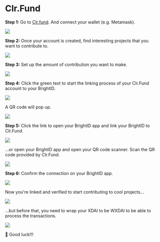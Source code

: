 # Clr.Fund

**Step 1:** Go to [Clr.fund](https://clr.fund/). And connect your wallet (e.g. Metamask).

![](<../.gitbook/assets/Clr.Fund\_Step 1.png>)

**Step 2:** Once your account is created, find interesting projects that you want to contribute to.

![](<../.gitbook/assets/Clr.Fund\_Step 2.png>)

**Step 3:** Set up the amount of contribution you want to make.

![](<../.gitbook/assets/Clr.Fund\_Step 3.png>)

**Step 4:** Click the green text to start the linking process of your Clr.Fund account to your BrightID.

![](<../.gitbook/assets/Clr.Fund\_Step 4 (1).png>)

&#x20;A QR code will pop up.

![](<../.gitbook/assets/Clr.Fund\_Step 4a.png>)

**Step 5:** Click the link to open your BrightID app and link your BrightID to Clr.Fund.

![](<../.gitbook/assets/Clr.Fund\_Step 5a (1).png>)

...or open your BrightID app and open your QR code scanner. Scan the QR code provided by Clr.Fund.

![](<../.gitbook/assets/Clr.Fund\_Step 5b.png>)

**Step 6:** Confirm the connection on your BrightID app.

![](<../.gitbook/assets/Clr.Fund\_Step 6a.png>)

Now you're linked and verified to start contributing to cool projects...

![](<../.gitbook/assets/Clr.Fund\_Step 6b.png>)

...but before that, you need to wrap your XDAI to be WXDAI to be able to process the transactions.

![](<../.gitbook/assets/Clr.Fund\_Step 6c.png>)

💪  Good luck!!!
